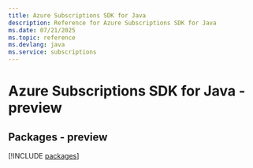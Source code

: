 ```yaml
---
title: Azure Subscriptions SDK for Java
description: Reference for Azure Subscriptions SDK for Java
ms.date: 07/21/2025
ms.topic: reference
ms.devlang: java
ms.service: subscriptions
---
```

# Azure Subscriptions SDK for Java - preview
## Packages - preview
[!INCLUDE [packages](subscriptions-index.md)]